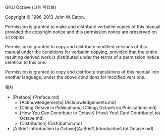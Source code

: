 GNU Octave (그뉴 옥타브)

Copyright © 1996-2013 John W. Eaton.

Permission is granted to make and distribute verbatim copies of this manual provided the copyright notice and this permission notice are preserved on all copies.

Permission is granted to copy and distribute modified versions of this manual under the conditions for verbatim copying, provided that the entire resulting derived work is distributed under the terms of a permission notice identical to this one.

Permission is granted to copy and distribute translations of this manual into another language, under the above conditions for modified versions.

목차

* [Preface] (Preface.md)
  * [Acknowledgements] (Acknowledgements.md)
  * [Citing Octave in Publications] (Citing\ Octave\ in\ Publications.md)
  * [How You Can Contribute to Octave] (How\ You\ Can\ Contribute\ to\ Octave.md)
  * [Distribution] (Distribution.md)
* [A Brief Introduction to Octave](A\ Brief\ Introduction\ to\ Octave.md)
